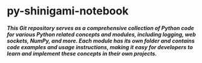 # py-shinigami-notebook

##### This Git repository serves as a comprehensive collection of Python code for various Python related concepts and modules, including logging, web sockets, NumPy, and more. Each module has its own folder and contains code examples and usage instructions, making it easy for developers to learn and implement these concepts in their own projects.